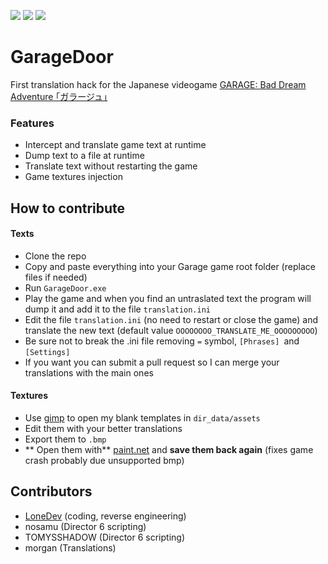 ![](https://img.shields.io/github/stars/LoneDev6/GarageDoor.svg) ![](https://img.shields.io/github/forks/LoneDev6/GarageDoor.svg) ![](https://img.shields.io/github/issues/LoneDev6/GarageDoor.svg)
# GarageDoor

First translation hack for the Japanese videogame [GARAGE: Bad Dream Adventure  ｢ガラージュ｣](https://lostmediaarchive.fandom.com/wiki/Garage:_Bad_Dream_Adventure_(Limited_Release_1999_Japanese_Point-and-Click_Game) "GARAGE: Bad Dream Adventure  ｢ガラージュ｣")


### Features

- Intercept and translate game text at runtime
- Dump text to a file at runtime
- Translate text without restarting the game
- Game textures injection

## How to contribute
#### Texts
- Clone the repo
- Copy and paste everything into your Garage game root folder (replace files if needed)
- Run `GarageDoor.exe`
- Play the game and when you find an untraslated text the program will dump it and add it to the file `translation.ini`
- Edit the file `translation.ini` (no need to restart or close the game) and translate the new text (default value `OOOOOOOO_TRANSLATE_ME_OOOOOOOOO`)
- Be sure not to break the .ini file removing `=` symbol, `[Phrases] `and `[Settings]`
- If you want you can submit a pull request so I can merge your translations with the main ones

#### Textures
- Use [gimp](https://www.gimp.org/downloads/ "gimp") to open my blank templates in `dir_data/assets`
- Edit them with your better translations
- Export them to `.bmp `
- ** Open them with** [paint.net](https://www.getpaint.net/download.html "paint.net") and **save them back again** (fixes game crash probably due unsupported bmp)

## Contributors
- [LoneDev](https://github.com/LoneDev6 "LoneDev") (coding, reverse engineering)
- nosamu (Director 6 scripting)
- TOMYSSHADOW (Director 6 scripting)
- morgan (Translations)
